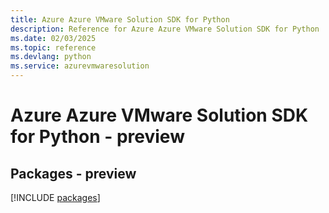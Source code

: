 ```yaml
---
title: Azure Azure VMware Solution SDK for Python
description: Reference for Azure Azure VMware Solution SDK for Python
ms.date: 02/03/2025
ms.topic: reference
ms.devlang: python
ms.service: azurevmwaresolution
---
```

# Azure Azure VMware Solution SDK for Python - preview
## Packages - preview
[!INCLUDE [packages](azure-vmware-solution-index.md)]